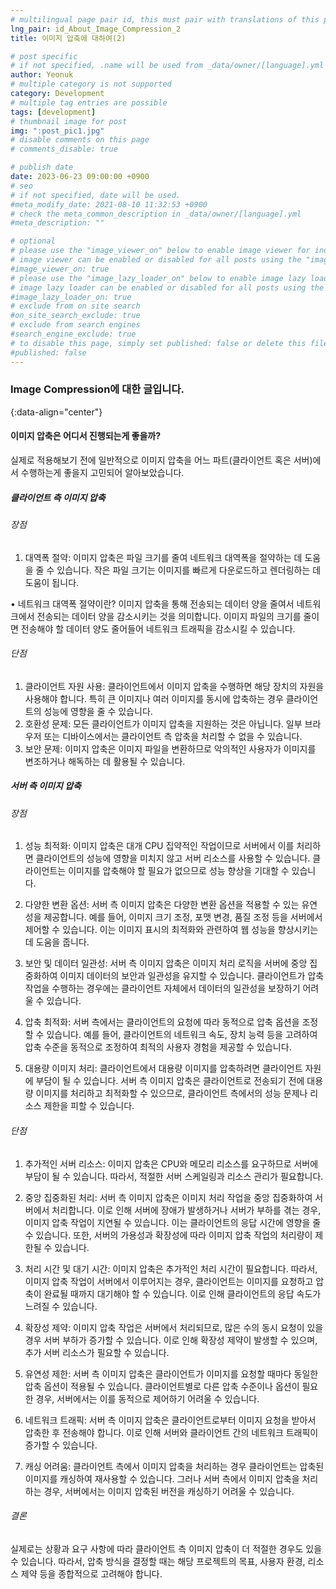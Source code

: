 ```yaml
---
# multilingual page pair id, this must pair with translations of this page. (This name must be unique)
lng_pair: id_About_Image_Compression_2
title: 이미지 압축에 대하여(2)

# post specific
# if not specified, .name will be used from _data/owner/[language].yml
author: Yeonuk
# multiple category is not supported
category: Development
# multiple tag entries are possible
tags: [development]
# thumbnail image for post
img: ":post_pic1.jpg"
# disable comments on this page
# comments_disable: true

# publish date
date: 2023-06-23 09:00:00 +0900
# seo
# if not specified, date will be used.
#meta_modify_date: 2021-08-10 11:32:53 +0900
# check the meta_common_description in _data/owner/[language].yml
#meta_description: ""

# optional
# please use the "image_viewer_on" below to enable image viewer for individual pages or posts (_posts/ or [language]/_posts folders).
# image viewer can be enabled or disabled for all posts using the "image_viewer_posts: true" setting in _data/conf/main.yml.
#image_viewer_on: true
# please use the "image_lazy_loader_on" below to enable image lazy loader for individual pages or posts (_posts/ or [language]/_posts folders).
# image lazy loader can be enabled or disabled for all posts using the "image_lazy_loader_posts: true" setting in _data/conf/main.yml.
#image_lazy_loader_on: true
# exclude from on site search
#on_site_search_exclude: true
# exclude from search engines
#search_engine_exclude: true
# to disable this page, simply set published: false or delete this file
#published: false
---
```


<!-- outline-start -->

### Image Compression에 대한 글입니다.

{:data-align="center"}

<!-- outline-end -->

#### 이미지 압축은 어디서 진행되는게 좋을까?

실제로 적용해보기 전에 일반적으로 이미지 압축을 어느 파트(클라이언트 혹은 서버)에서 수행하는게 좋을지 고민되어 알아보았습니다.

##### 클라이언트 측 이미지 압축

###### 장점

1. 대역폭 절약: 이미지 압축은 파일 크기를 줄여 네트워크 대역폭을 절약하는 데 도움을 줄 수 있습니다. 작은 파일 크기는 이미지를 빠르게 다운로드하고 렌더링하는 데 도움이 됩니다.

• 네트워크 대역폭 절약이란?
이미지 압축을 통해 전송되는 데이터 양을 줄여서 네트워크에서 전송되는 데이터 양을 감소시키는 것을 의미합니다. 이미지 파일의 크기를 줄이면 전송해야 할 데이터 양도 줄어들어 네트워크 트래픽을 감소시킬 수 있습니다.

###### 단점

1. 클라이언트 자원 사용: 클라이언트에서 이미지 압축을 수행하면 해당 장치의 자원을 사용해야 합니다. 특히 큰 이미지나 여러 이미지를 동시에 압축하는 경우 클라이언트의 성능에 영향을 줄 수 있습니다.
2. 호환성 문제: 모든 클라이언트가 이미지 압축을 지원하는 것은 아닙니다. 일부 브라우저 또는 디바이스에서는 클라이언트 측 압축을 처리할 수 없을 수 있습니다.
3. 보안 문제: 이미지 압축은 이미지 파일을 변환하므로 악의적인 사용자가 이미지를 변조하거나 해독하는 데 활용될 수 있습니다.

##### 서버 측 이미지 압축

###### 장점

1. 성능 최적화: 이미지 압축은 대개 CPU 집약적인 작업이므로 서버에서 이를 처리하면 클라이언트의 성능에 영향을 미치지 않고 서버 리소스를 사용할 수 있습니다. 클라이언트는 이미지를 압축해야 할 필요가 없으므로 성능 향상을 기대할 수 있습니다.

2. 다양한 변환 옵션: 서버 측 이미지 압축은 다양한 변환 옵션을 적용할 수 있는 유연성을 제공합니다. 예를 들어, 이미지 크기 조정, 포맷 변경, 품질 조정 등을 서버에서 제어할 수 있습니다. 이는 이미지 표시의 최적화와 관련하여 웹 성능을 향상시키는 데 도움을 줍니다.

3. 보안 및 데이터 일관성: 서버 측 이미지 압축은 이미지 처리 로직을 서버에 중앙 집중화하여 이미지 데이터의 보안과 일관성을 유지할 수 있습니다. 클라이언트가 압축 작업을 수행하는 경우에는 클라이언트 자체에서 데이터의 일관성을 보장하기 어려울 수 있습니다.

4. 압축 최적화: 서버 측에서는 클라이언트의 요청에 따라 동적으로 압축 옵션을 조정할 수 있습니다. 예를 들어, 클라이언트의 네트워크 속도, 장치 능력 등을 고려하여 압축 수준을 동적으로 조정하여 최적의 사용자 경험을 제공할 수 있습니다.

5. 대용량 이미지 처리: 클라이언트에서 대용량 이미지를 압축하려면 클라이언트 자원에 부담이 될 수 있습니다. 서버 측 이미지 압축은 클라이언트로 전송되기 전에 대용량 이미지를 처리하고 최적화할 수 있으므로, 클라이언트 측에서의 성능 문제나 리소스 제한을 피할 수 있습니다.

###### 단점

1. 추가적인 서버 리소스: 이미지 압축은 CPU와 메모리 리소스를 요구하므로 서버에 부담이 될 수 있습니다. 따라서, 적절한 서버 스케일링과 리소스 관리가 필요합니다.

2. 중앙 집중화된 처리: 서버 측 이미지 압축은 이미지 처리 작업을 중앙 집중화하여 서버에서 처리합니다. 이로 인해 서버에 장애가 발생하거나 서버가 부하를 겪는 경우, 이미지 압축 작업이 지연될 수 있습니다. 이는 클라이언트의 응답 시간에 영향을 줄 수 있습니다. 또한, 서버의 가용성과 확장성에 따라 이미지 압축 작업의 처리량이 제한될 수 있습니다.

3. 처리 시간 및 대기 시간: 이미지 압축은 추가적인 처리 시간이 필요합니다. 따라서, 이미지 압축 작업이 서버에서 이루어지는 경우, 클라이언트는 이미지를 요청하고 압축이 완료될 때까지 대기해야 할 수 있습니다. 이로 인해 클라이언트의 응답 속도가 느려질 수 있습니다.

4. 확장성 제약: 이미지 압축 작업은 서버에서 처리되므로, 많은 수의 동시 요청이 있을 경우 서버 부하가 증가할 수 있습니다. 이로 인해 확장성 제약이 발생할 수 있으며, 추가 서버 리소스가 필요할 수 있습니다.

5. 유연성 제한: 서버 측 이미지 압축은 클라이언트가 이미지를 요청할 때마다 동일한 압축 옵션이 적용될 수 있습니다. 클라이언트별로 다른 압축 수준이나 옵션이 필요한 경우, 서버에서는 이를 동적으로 제어하기 어려울 수 있습니다.

6. 네트워크 트래픽: 서버 측 이미지 압축은 클라이언트로부터 이미지 요청을 받아서 압축한 후 전송해야 합니다. 이로 인해 서버와 클라이언트 간의 네트워크 트래픽이 증가할 수 있습니다.

7. 캐싱 어려움: 클라이언트 측에서 이미지 압축을 처리하는 경우 클라이언트는 압축된 이미지를 캐싱하여 재사용할 수 있습니다. 그러나 서버 측에서 이미지 압축을 처리하는 경우, 서버에서는 이미지 압축된 버전을 캐싱하기 어려울 수 있습니다.

###### 결론

실제로는 상황과 요구 사항에 따라 클라이언트 측 이미지 압축이 더 적절한 경우도 있을 수 있습니다.
따라서, 압축 방식을 결정할 때는 해당 프로젝트의 목표, 사용자 환경, 리소스 제약 등을 종합적으로 고려해야 합니다.
